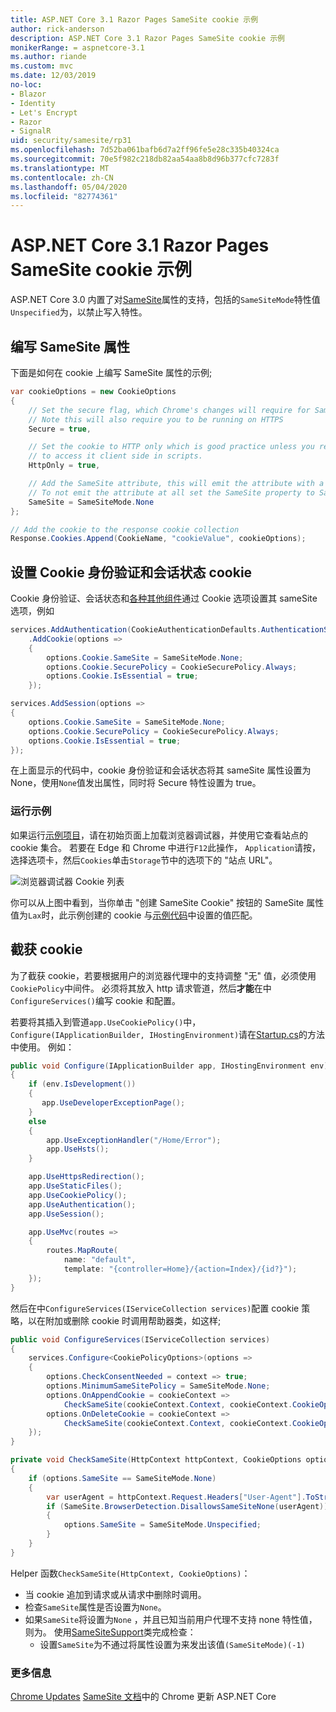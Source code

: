 ```yaml
---
title: ASP.NET Core 3.1 Razor Pages SameSite cookie 示例
author: rick-anderson
description: ASP.NET Core 3.1 Razor Pages SameSite cookie 示例
monikerRange: = aspnetcore-3.1
ms.author: riande
ms.custom: mvc
ms.date: 12/03/2019
no-loc:
- Blazor
- Identity
- Let's Encrypt
- Razor
- SignalR
uid: security/samesite/rp31
ms.openlocfilehash: 7d52ba061bafb6d7a2ff96fe5e28c335b40324ca
ms.sourcegitcommit: 70e5f982c218db82aa54aa8b8d96b377cfc7283f
ms.translationtype: MT
ms.contentlocale: zh-CN
ms.lasthandoff: 05/04/2020
ms.locfileid: "82774361"
---
```

# <a name="aspnet-core-31-razor-pages-samesite-cookie-sample"></a>ASP.NET Core 3.1 Razor Pages SameSite cookie 示例

ASP.NET Core 3.0 内置了对[SameSite](https://www.owasp.org/index.php/SameSite)属性的支持，包括的`SameSiteMode`特性值`Unspecified`为，以禁止写入特性。

## <a name="writing-the-samesite-attribute"></a><a name="sampleCode"></a>编写 SameSite 属性

下面是如何在 cookie 上编写 SameSite 属性的示例;

```c#
var cookieOptions = new CookieOptions
{
    // Set the secure flag, which Chrome's changes will require for SameSite none.
    // Note this will also require you to be running on HTTPS
    Secure = true,

    // Set the cookie to HTTP only which is good practice unless you really do need
    // to access it client side in scripts.
    HttpOnly = true,

    // Add the SameSite attribute, this will emit the attribute with a value of none.
    // To not emit the attribute at all set the SameSite property to SameSiteMode.Unspecified.
    SameSite = SameSiteMode.None
};

// Add the cookie to the response cookie collection
Response.Cookies.Append(CookieName, "cookieValue", cookieOptions);
```

## <a name="setting-cookie-authentication-and-session-state-cookies"></a>设置 Cookie 身份验证和会话状态 cookie

Cookie 身份验证、会话状态和[各种其他组件](https://docs.microsoft.com/aspnet/core/security/samesite?view=aspnetcore-3.0)通过 Cookie 选项设置其 sameSite 选项，例如

```c#
services.AddAuthentication(CookieAuthenticationDefaults.AuthenticationScheme)
    .AddCookie(options =>
    {
        options.Cookie.SameSite = SameSiteMode.None;
        options.Cookie.SecurePolicy = CookieSecurePolicy.Always;
        options.Cookie.IsEssential = true;
    });

services.AddSession(options =>
{
    options.Cookie.SameSite = SameSiteMode.None;
    options.Cookie.SecurePolicy = CookieSecurePolicy.Always;
    options.Cookie.IsEssential = true;
});
```

在上面显示的代码中，cookie 身份验证和会话状态将其 sameSite 属性设置为 None，使用`None`值发出属性，同时将 Secure 特性设置为 true。

### <a name="run-the-sample"></a>运行示例

如果运行[示例项目](https://github.com/blowdart/AspNetSameSiteSamples/tree/master/AspNetCore31RazorPages)，请在初始页面上加载浏览器调试器，并使用它查看站点的 cookie 集合。 若要在 Edge 和 Chrome 中进行`F12`此操作， `Application`请按，选择选项卡，然后`Cookies`单击`Storage`节中的选项下的 "站点 URL"。

![浏览器调试器 Cookie 列表](BrowserDebugger.png)

你可以从上图中看到，当你单击 "创建 SameSite Cookie" 按钮的 SameSite 属性值为`Lax`时，此示例创建的 cookie 与[示例代码](#sampleCode)中设置的值匹配。

## <a name="intercepting-cookies"></a><a name="interception"></a>截获 cookie

为了截获 cookie，若要根据用户的浏览器代理中的支持调整 "无" 值，必须使用`CookiePolicy`中间件。 必须将其放入 http 请求管道，然后**才能**在中`ConfigureServices()`编写 cookie 和配置。

若要将其插入到管道`app.UseCookiePolicy()`中， `Configure(IApplicationBuilder, IHostingEnvironment)`请在[Startup.cs](https://github.com/blowdart/AspNetSameSiteSamples/blob/master/AspNetCore21MVC/Startup.cs)的方法中使用。 例如：

```c#
public void Configure(IApplicationBuilder app, IHostingEnvironment env)
{
    if (env.IsDevelopment())
    {
       app.UseDeveloperExceptionPage();
    }
    else
    {
        app.UseExceptionHandler("/Home/Error");
        app.UseHsts();
    }

    app.UseHttpsRedirection();
    app.UseStaticFiles();
    app.UseCookiePolicy();
    app.UseAuthentication();
    app.UseSession();

    app.UseMvc(routes =>
    {
        routes.MapRoute(
            name: "default",
            template: "{controller=Home}/{action=Index}/{id?}");
    });
}
```

然后在中`ConfigureServices(IServiceCollection services)`配置 cookie 策略，以在附加或删除 cookie 时调用帮助器类，如这样;

```c#
public void ConfigureServices(IServiceCollection services)
{
    services.Configure<CookiePolicyOptions>(options =>
    {
        options.CheckConsentNeeded = context => true;
        options.MinimumSameSitePolicy = SameSiteMode.None;
        options.OnAppendCookie = cookieContext =>
            CheckSameSite(cookieContext.Context, cookieContext.CookieOptions);
        options.OnDeleteCookie = cookieContext =>
            CheckSameSite(cookieContext.Context, cookieContext.CookieOptions);
    });
}

private void CheckSameSite(HttpContext httpContext, CookieOptions options)
{
    if (options.SameSite == SameSiteMode.None)
    {
        var userAgent = httpContext.Request.Headers["User-Agent"].ToString();
        if (SameSite.BrowserDetection.DisallowsSameSiteNone(userAgent))
        {
            options.SameSite = SameSiteMode.Unspecified;
        }
    }
}
```

Helper 函数`CheckSameSite(HttpContext, CookieOptions)`：

* 当 cookie 追加到请求或从请求中删除时调用。
* 检查`SameSite`属性是否设置为`None`。
* 如果`SameSite`将设置为`None` ，并且已知当前用户代理不支持 none 特性值，则为。 使用[SameSiteSupport](https://github.com/dotnet/AspNetCore.Docs/tree/master/aspnetcore/security/samesite/sample/snippets/SameSiteSupport.cs)类完成检查：
  * 设置`SameSite`为不通过将属性设置为来发出该值`(SameSiteMode)(-1)`

### <a name="more-information"></a>更多信息
 
[Chrome Updates](https://www.chromium.org/updates/same-site)
[SameSite 文档](xref:security/samesite)中的 Chrome 更新 ASP.NET Core